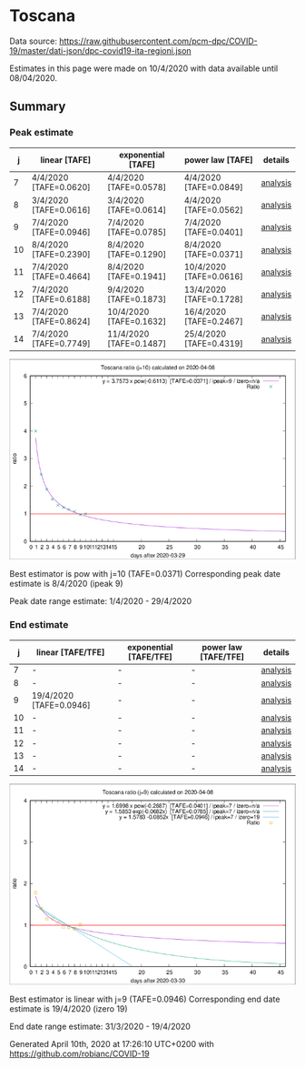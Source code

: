 # Toscana


Data source: https://raw.githubusercontent.com/pcm-dpc/COVID-19/master/dati-json/dpc-covid19-ita-regioni.json

Estimates in this page were made on 10/4/2020 with data available until 08/04/2020.


## Summary 

### Peak estimate 
|j|linear [TAFE]|exponential [TAFE]|power law [TAFE]|details|
|---|----|-----------|---------|-------|
|7|4/4/2020 [TAFE=0.0620]|4/4/2020 [TAFE=0.0578]|4/4/2020 [TAFE=0.0849]|[analysis](COVID-19_toscana_j7_2020-04-08.md)|
|8|3/4/2020 [TAFE=0.0616]|3/4/2020 [TAFE=0.0614]|4/4/2020 [TAFE=0.0562]|[analysis](COVID-19_toscana_j8_2020-04-08.md)|
|9|7/4/2020 [TAFE=0.0946]|7/4/2020 [TAFE=0.0785]|7/4/2020 [TAFE=0.0401]|[analysis](COVID-19_toscana_j9_2020-04-08.md)|
|10|8/4/2020 [TAFE=0.2390]|8/4/2020 [TAFE=0.1290]|8/4/2020 [TAFE=0.0371]|[analysis](COVID-19_toscana_j10_2020-04-08.md)|
|11|7/4/2020 [TAFE=0.4664]|8/4/2020 [TAFE=0.1941]|10/4/2020 [TAFE=0.0616]|[analysis](COVID-19_toscana_j11_2020-04-08.md)|
|12|7/4/2020 [TAFE=0.6188]|9/4/2020 [TAFE=0.1873]|13/4/2020 [TAFE=0.1728]|[analysis](COVID-19_toscana_j12_2020-04-08.md)|
|13|7/4/2020 [TAFE=0.8624]|10/4/2020 [TAFE=0.1632]|16/4/2020 [TAFE=0.2467]|[analysis](COVID-19_toscana_j13_2020-04-08.md)|
|14|7/4/2020 [TAFE=0.7749]|11/4/2020 [TAFE=0.1487]|25/4/2020 [TAFE=0.4319]|[analysis](COVID-19_toscana_j14_2020-04-08.md)|

![best peak estimate](COVID-19_toscana_j10_2020-04-08.png)

Best estimator is pow with j=10 (TAFE=0.0371)
Corresponding peak date estimate is 8/4/2020 (ipeak 9)


Peak date range estimate: 1/4/2020 - 29/4/2020

### End estimate 
|j|linear [TAFE/TFE]|exponential [TAFE/TFE]|power law [TAFE/TFE]|details|
|---|----|-----------|---------|-------|
|7|-|-|-|[analysis](COVID-19_toscana_j7_2020-04-08.md)|
|8|-|-|-|[analysis](COVID-19_toscana_j8_2020-04-08.md)|
|9|19/4/2020 [TAFE=0.0946]|-|-|[analysis](COVID-19_toscana_j9_2020-04-08.md)|
|10|-|-|-|[analysis](COVID-19_toscana_j10_2020-04-08.md)|
|11|-|-|-|[analysis](COVID-19_toscana_j11_2020-04-08.md)|
|12|-|-|-|[analysis](COVID-19_toscana_j12_2020-04-08.md)|
|13|-|-|-|[analysis](COVID-19_toscana_j13_2020-04-08.md)|
|14|-|-|-|[analysis](COVID-19_toscana_j14_2020-04-08.md)|

![best zero estimate](COVID-19_toscana_j9_2020-04-08.png)

Best estimator is linear with j=9 (TAFE=0.0946)
Corresponding end date estimate is 19/4/2020 (izero 19)


End date range estimate: 31/3/2020 - 19/4/2020

Generated April 10th, 2020 at 17:26:10 UTC+0200 with https://github.com/robianc/COVID-19
